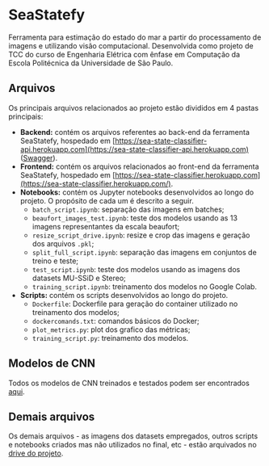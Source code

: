 # SeaStatefy
Ferramenta para estimação do estado do mar a partir do processamento de imagens e utilizando visão computacional. Desenvolvida como projeto de TCC do curso de Engenharia Elétrica com ênfase em Computação da Escola Politécnica da Universidade de São Paulo.

## Arquivos
Os principais arquivos relacionados ao projeto estão divididos em 4 pastas principais:

* **Backend:** contém os arquivos referentes ao back-end da ferramenta SeaStatefy, hospedado em [https://sea-state-classifier-api.herokuapp.com](https://sea-state-classifier-api.herokuapp.com) ([Swagger](https://sea-state-classifier-api.herokuapp.com/docs)).
* **Frontend:** contém os arquivos relacionados ao front-end da ferramenta SeaStatefy, hospedado em [https://sea-state-classifier.herokuapp.com](https://sea-state-classifier.herokuapp.com/).
* **Notebooks:** contém os Jupyter notebooks desenvolvidos ao longo do projeto. O propósito de cada um é descrito a seguir.
    * `batch_script.ipynb`: separação das imagens em batches;
    * `beaufort_images_test.ipynb`: teste dos modelos usando as 13 imagens representantes da escala beaufort;
    * `resize_script_drive.ipynb`: resize e crop das imagens e geração dos arquivos `.pkl`;
    * `split_full_script.ipynb`: separação das imagens em conjuntos de treino e teste;
    * `test_script.ipynb`: teste dos modelos usando as imagens dos datasets MU-SSiD e Stereo;
    * `training_script.ipynb`: treinamento dos modelos no Google Colab.
* **Scripts:** contém os scripts desenvolvidos ao longo do projeto. 
    * `Dockerfile`: Dockerfile para geração do container utilizado no treinamento dos modelos;
    * `dockercomands.txt`: comandos básicos do Docker;
    * `plot_metrics.py`: plot dos grafico das métricas;
    * `training_script.py`: treinamento dos modelos.

## Modelos de CNN
Todos os modelos de CNN treinados e testados podem ser encontrados [aqui](https://drive.google.com/drive/folders/1kae5sJRFqhnBFeruGfWU_QBhJ-MUgER7?usp=sharing).

## Demais arquivos
Os demais arquivos - as imagens dos datasets empregados, outros scripts e notebooks criados mas não utilizados no final, etc - estão arquivados no [drive do projeto](https://drive.google.com/drive/folders/1L5Q8jnDvpb7OohzvCsOn6G91G52sFcm1?usp=sharing).
